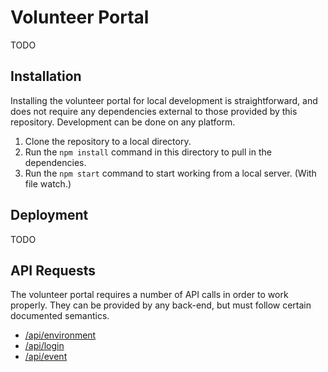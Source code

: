 # Volunteer Portal
TODO

## Installation
Installing the volunteer portal for local development is straightforward, and does not require any
dependencies external to those provided by this repository. Development can be done on any platform.

  1. Clone the repository to a local directory.
  1. Run the `npm install` command in this directory to pull in the dependencies.
  1. Run the `npm start` command to start working from a local server. (With file watch.)

## Deployment
TODO

## API Requests
The volunteer portal requires a number of API calls in order to work properly. They can be provided
by any back-end, but must follow certain documented semantics.

  * [/api/environment](API.md#apienvironment)
  * [/api/login](API.md#apilogin)
  * [/api/event](API.md#apievent)
